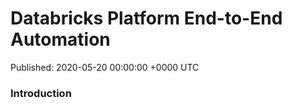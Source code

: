 # Databricks Platform End-to-End Automation
 Published: 2020-05-20 00:00:00 +0000 UTC

### Introduction
